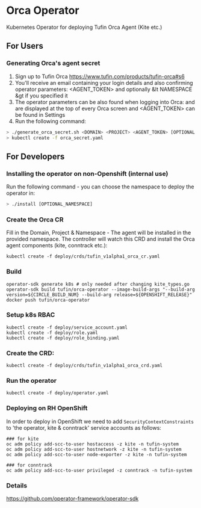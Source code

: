 # Orca Operator
Kubernetes Operator for deploying Tufin Orca Agent (Kite etc.)

## For Users
### Generating Orca's agent secret
1. Sign up to Tufin Orca   https://www.tufin.com/products/tufin-orca#s6
2. You'll receive an email containing your login details and also confirming operator parameters: <DOMAIN> <PROJECT> <AGENT_TOKEN> and optionally &lt NAMESPACE &gt if you specified it
3. The operator parameters can be also found when logging into Orca: <DOMAIN> and <PROJECT> are displayed at the top of every Orca screen and <AGENT_TOKEN> can be found in Settings
4. Run the following command: 
```bash
> ./generate_orca_secret.sh <DOMAIN> <PROJECT> <AGENT_TOKEN> [OPTIONAL NAMESPACE] > orca_secret.yaml
> kubectl create -f orca_secret.yaml
```
## For Developers
### Installing the operator on non-Openshift (internal use)
Run the following command - you can choose the namespace to deploy the operator in:
```bash
> ./install [OPTIONAL_NAMESPACE]
```



### Create the Orca CR
Fill in the Domain, Project & Namespace - The agent will be installed in the provided namespace.
The controller will watch this CRD and install the Orca agent components (kite, conntrack etc.):
```
kubectl create -f deploy/crds/tufin_v1alpha1_orca_cr.yaml
```

### Build
```
operator-sdk generate k8s # only needed after changing kite_types.go
operator-sdk build tufin/orca-operator --image-build-args "--build-arg version=${CIRCLE_BUILD_NUM} --build-arg release=${OPENSHIFT_RELEASE}"
docker push tufin/orca-operator
```

### Setup k8s RBAC 
```
kubectl create -f deploy/service_account.yaml
kubectl create -f deploy/role.yaml
kubectl create -f deploy/role_binding.yaml
```

### Create the CRD:
```
kubectl create -f deploy/crds/tufin_v1alpha1_orca_crd.yaml
```

### Run the operator
```
kubectl create -f deploy/operator.yaml
```

### Deploying on RH OpenShift
In order to deploy in OpenShift we need to add `SecurityContextConstraints` 
to 'the operator, kite & conntrack' service accounts as follows:

```
### for kite
oc adm policy add-scc-to-user hostaccess -z kite -n tufin-system
oc adm policy add-scc-to-user hostnetwork -z kite -n tufin-system
oc adm policy add-scc-to-user node-exporter -z kite -n tufin-system

### for conntrack
oc adm policy add-scc-to-user privileged -z conntrack -n tufin-system
```

### Details
https://github.com/operator-framework/operator-sdk


